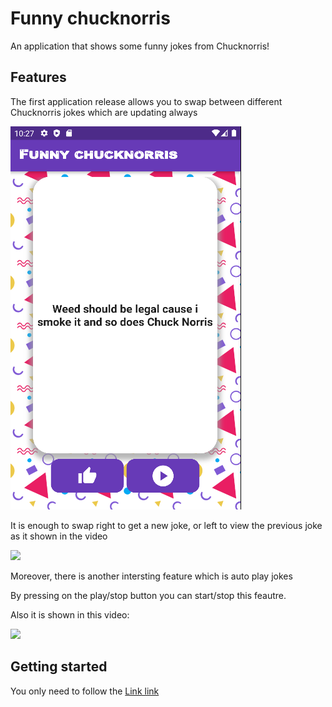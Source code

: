 # Funny chucknorris

An application that shows some funny jokes from Chucknorris! 

## Features

The first application release allows you to swap between different Chucknorris jokes which are updating always

![alt text](https://github.com/AhmadAlhussin2/jokesapp/blob/main/images/firstlayout.png?raw=true)

It is enough to swap right to get a new joke, or left to view the previous joke as it shown in the video

<img src="https://user-images.githubusercontent.com/102483482/172067944-be62e0cc-2f2a-4a45-9ef7-120ecf515204.gif" height=700>

Moreover, there is another intersting feature which is auto play jokes 

By pressing on the play/stop button you can start/stop this feautre. 

Also it is shown in this video:

<img src="https://user-images.githubusercontent.com/102483482/172068225-81be73fa-8e77-4121-aaf4-e8f21dc0eb20.gif" height=700>

## Getting started

You only need to follow the [Link link]("https://drive.google.com/file/d/1ocFxvutNLD8n7t2H7ei_4MvdBDebbXPr/view?usp=sharing")
